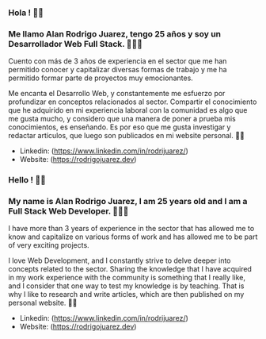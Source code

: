 ### Hola ! 👋🏻
### Me llamo Alan Rodrigo Juarez, tengo 25 años y soy un Desarrollador Web Full Stack. 🧑🏻‍💻
Cuento con más de 3 años de experiencia en el sector que me han permitido conocer y capitalizar diversas formas de trabajo y me ha permitido formar parte de proyectos muy emocionantes. 

Me encanta el Desarrollo Web, y constantemente me esfuerzo por profundizar en conceptos relacionados al sector. 
Compartir el conocimiento que he adquirido en mi experiencia laboral con la comunidad es algo que me gusta mucho, y considero que una manera de poner a prueba mis conocimientos, es enseñando. Es por eso que me gusta investigar y redactar artículos, que luego son publicados en mi website personal. ✍🏻

- Linkedin: (https://www.linkedin.com/in/rodrijuarez/)
- Website: (https://rodrigojuarez.dev) 

### Hello ! 👋🏻
### My name is Alan Rodrigo Juarez, I am 25 years old and I am a Full Stack Web Developer. 🧑🏻‍💻
I have more than 3 years of experience in the sector that has allowed me to know and capitalize on various forms of work and has allowed me to be part of very exciting projects.

I love Web Development, and I constantly strive to delve deeper into concepts related to the sector.
Sharing the knowledge that I have acquired in my work experience with the community is something that I really like, and I consider that one way to test my knowledge is by teaching. That is why I like to research and write articles, which are then published on my personal website. ✍🏻

- Linkedin: (https://www.linkedin.com/in/rodrijuarez/)
- Website: (https://rodrigojuarez.dev) 
